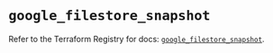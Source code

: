 # `google_filestore_snapshot`

Refer to the Terraform Registry for docs: [`google_filestore_snapshot`](https://registry.terraform.io/providers/hashicorp/google-beta/6.11.2/docs/resources/google_filestore_snapshot).
